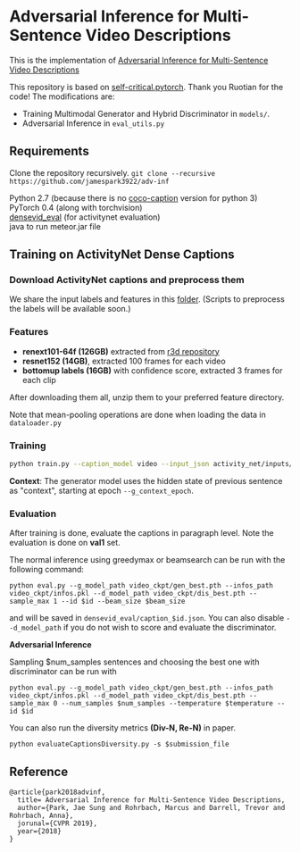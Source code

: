 # Adversarial Inference for Multi-Sentence Video Descriptions

This is the implementation of [Adversarial Inference for Multi-Sentence Video Descriptions](https://arxiv.org/pdf/1812.05634.pdf)

This repository is based on [self-critical.pytorch](https://github.com/ruotianluo/self-critical.pytorch). Thank you Ruotian for the code! The modifications are:
- Training Multimodal Generator and Hybrid Discriminator in `models/`.
- Adversarial Inference in `eval_utils.py`

## Requirements
Clone the repository recursively.
```git clone --recursive https://github.com/jamespark3922/adv-inf```

Python 2.7 (because there is no [coco-caption](https://github.com/tylin/coco-caption) version for python 3)  
PyTorch 0.4 (along with torchvision)  
[densevid_eval](https://github.com/jamespark3922/densevid_eval) (for activitynet evaluation)  
java to run meteor.jar file

## Training on ActivityNet Dense Captions

### Download ActivityNet captions and preprocess them
We share the input labels and features in this [folder](https://drive.google.com/drive/u/0/folders/1Xaw8yaVa-V63KOL3m3JnRFfkmPtgfeO1). (Scripts to preprocess the labels will be available soon.)

### Features
- **renext101-64f (126GB)** extracted from [r3d repository](https://github.com/kenshohara/video-classification-3d-cnn-pytorch)
- **resnet152 (14GB)**, extracted 100 frames for each video
- **bottomup labels (16GB)** with confidence score, extracted 3 frames for each clip

After downloading them all, unzip them to your preferred feature directory.

Note that mean-pooling operations are done when loading the data in `dataloader.py`

### Training
```bash
python train.py --caption_model video --input_json activity_net/inputs/video_data_dense.json --input_fc_dir activity_net/feats/resnext101-64f/ --input_img_dir activity_net/feats/resnet152/ --input_box_dir activity_net/feats/bottomup/ --input_label_h5 activity_net/inputs/video_data_dense_label.h5 --glove_npy activity_net/inputs/glove.npy --learning_rate 5e-4 --learning_rate_decay_start 0 --scheduled_sampling_start 0 --checkpoint_path video_ckpt --val_videos_use -1 --losses_print_every 10 --batch_size 16 --language_eval 1
```
**Context**: The generator model uses the hidden state of previous sentence as "context", starting at epoch `--g_context_epoch`.

### Evaluation
After training is done, evaluate the captions in paragraph level. Note the evaluation is done on **val1** set.

The normal inference using greedymax or beamsearch can be run with the following command:
```angular2html
python eval.py --g_model_path video_ckpt/gen_best.pth --infos_path video_ckpt/infos.pkl --d_model_path video_ckpt/dis_best.pth --sample_max 1 --id $id --beam_size $beam_size
```
and will be saved in `densevid_eval/caption_$id.json`. You can also disable `--d_model_path` if you do not wish to score and evaluate the discriminator.

**Adversarial Inference** 

Sampling $num_samples sentences and choosing the best one with discriminator can be run with 
```angular2html
python eval.py --g_model_path video_ckpt/gen_best.pth --infos_path video_ckpt/infos.pkl --d_model_path video_ckpt/dis_best.pth --sample_max 0 --num_samples $num_samples --temperature $temperature --id $id
```

You can also run the diversity metrics **(Div-N, Re-N)** in paper.
```angular2html
python evaluateCaptionsDiversity.py -s $submission_file
```

## Reference

```
@article{park2018advinf,
  title= Adversarial Inference for Multi-Sentence Video Descriptions,
  author={Park, Jae Sung and Rohrbach, Marcus and Darrell, Trevor and Rohrbach, Anna},
  jorunal={CVPR 2019},
  year={2018}
}
```
